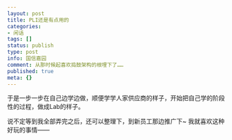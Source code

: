 ```yaml
---
layout: post
title: PLI还是有点用的
categories:
- 闲话
tags: []
status: publish
type: post
info: 国信嘉园
comment: 从那时候起喜欢捣鼓架构的根埋下了……
published: true
meta: {}
---
```



于是一步一步在自己边学边做，顺便学学人家供应商的样子，开始把自己学的阶段性的过程，做成Lab的样子。

说不定等到我全部弄完之后，还可以整理下，到新员工那边推广下~ 我就喜欢这种好玩的事情——

